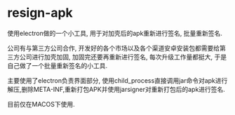 # resign-apk
使用electron做的一个小工具, 用于对加壳后的apk重新进行签名, 批量重新签名.

公司有与第三方公司合作, 开发好的各个市场以及各个渠道安卓安装包都需要给第三方公司进行加壳加固, 加固完还要再重新进行签名, 每次升级工作量都挺大, 于是自己做了一个批量重新签名的小工具.

主要使用了electron负责界面部分, 使用child_process直接调用jar命令对apk进行解压,删除META-INF,重新打包APK并使用jarsigner对重新打包后的apk进行签名.

目前仅在MACOS下使用.

